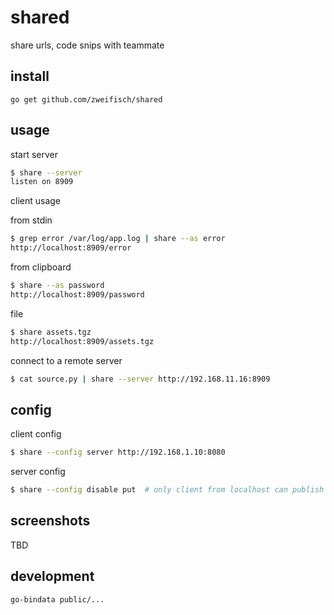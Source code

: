# shared

share urls, code snips with teammate

## install

```
go get github.com/zweifisch/shared
```

## usage

start server

```sh
$ share --server
listen on 8909
```

client usage

from stdin

```sh
$ grep error /var/log/app.log | share --as error
http://localhost:8909/error
```

from clipboard

```sh
$ share --as password
http://localhost:8909/password
```

file

```sh
$ share assets.tgz
http://localhost:8909/assets.tgz
```

connect to a remote server

```sh
$ cat source.py | share --server http://192.168.11.16:8909
```

## config

client config

```sh
$ share --config server http://192.168.1.10:8080
```

server config

```sh
$ share --config disable put  # only client from localhost can publish content
```

## screenshots

TBD

## development

```sh
go-bindata public/...
```
